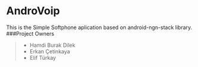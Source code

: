 # AndroVoip
This is the Simple Softphone aplication based on android-ngn-stack library.
###Project Owners
> - Hamdi Burak Dilek
> - Erkan Çetinkaya
> - Elif Türkay

